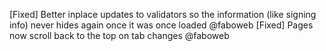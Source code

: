 [Fixed] Better inplace updates to validators so the information (like signing info) never hides again once it was once loaded @faboweb
[Fixed] Pages now scroll back to the top on tab changes @faboweb